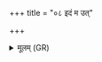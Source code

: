 +++
title = "०८ इदं म उत्"

+++
<details><summary>मूलम् (GR)</summary>

इदं म उत् पृणाद् इति  
स्फातिं म उत् पृणाद् इति ।  
राशिं मे वर्धयाद् इति ॥
</details>